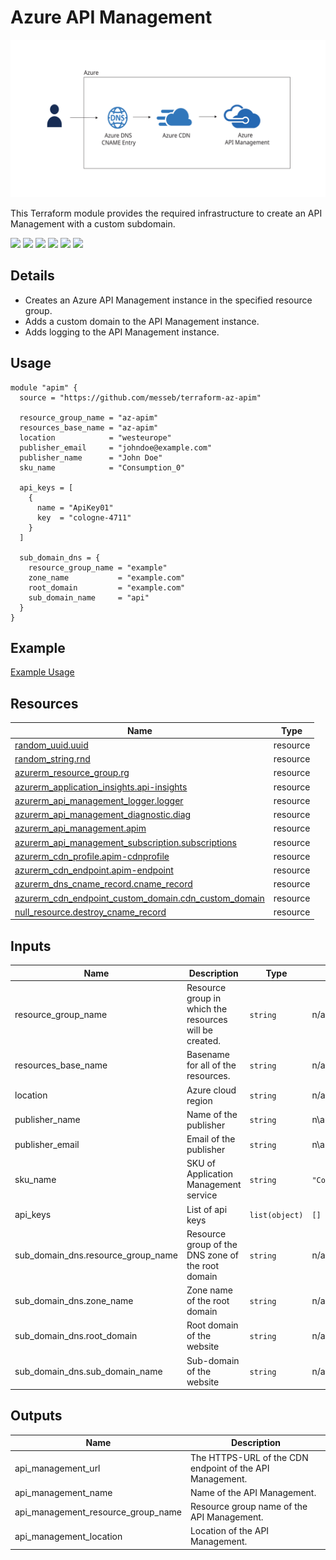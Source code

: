 # Azure API Management

![Overview](assets/overview.svg)

This Terraform module provides the required infrastructure to create an API Management with a custom subdomain.

[![](https://github.com/messeb/terraform-az-apim/workflows/terraform/badge.svg)](https://github.com/messeb/terraform-az-apim/actions)
[![](https://img.shields.io/github/license/messeb/terraform-az-apim)](https://github.com/messeb/terraform-az-apim/blob/main/LICENSE)
[![](https://img.shields.io/github/issues/messeb/terraform-az-apim)](https://github.com/messeb/terraform-az-apim/issues)
[![](https://img.shields.io/github/issues-closed/messeb/terraform-az-apim)](https://github.com/messeb/terraform-az-apim/issues?q=is%3Aissue+is%3Aclosed)
[![](https://img.shields.io/github/languages/code-size/messeb/terraform-az-apim)](https://github.com/messeb/terraform-az-apim)
[![](https://img.shields.io/github/repo-size/messeb/terraform-az-apim)](https://github.com/messeb/terraform-az-apim)

## Details

* Creates an Azure API Management instance in the specified resource group.
* Adds a custom domain to the API Management instance.
* Adds logging to the API Management instance.

## Usage

```hcl
module "apim" {
  source = "https://github.com/messeb/terraform-az-apim"

  resource_group_name = "az-apim"
  resources_base_name = "az-apim"
  location            = "westeurope"
  publisher_email     = "johndoe@example.com"
  publisher_name      = "John Doe"
  sku_name            = "Consumption_0"

  api_keys = [
    {
      name = "ApiKey01"
      key  = "cologne-4711"
    }
  ]

  sub_domain_dns = {
    resource_group_name = "example"
    zone_name           = "example.com"
    root_domain         = "example.com"
    sub_domain_name     = "api"
  }
}
```

## Example

[Example Usage](example/)

## Resources

| Name | Type |
|------|------|
| [random_uuid.uuid](https://registry.terraform.io/providers/hashicorp/random/latest/docs/resources/uuid) | resource |
| [random_string.rnd](https://registry.terraform.io/providers/hashicorp/random/latest/docs/resources/string) | resource |
| [azurerm_resource_group.rg](https://registry.terraform.io/providers/hashicorp/azurerm/latest/docs/resources/resource_group) | resource |
| [azurerm_application_insights.api-insights](https://registry.terraform.io/providers/hashicorp/azurerm/latest/docs/resources/application_insights) | resource |
| [azurerm_api_management_logger.logger](https://registry.terraform.io/providers/hashicorp/azurerm/latest/docs/resources/api_management_logger) | resource |
| [azurerm_api_management_diagnostic.diag](https://registry.terraform.io/providers/hashicorp/azurerm/latest/docs/resources/api_management_diagnostic) | resource |
| [azurerm_api_management.apim](https://registry.terraform.io/providers/hashicorp/azurerm/latest/docs/resources/api_management) | resource |
| [azurerm_api_management_subscription.subscriptions](https://registry.terraform.io/providers/hashicorp/azurerm/latest/docs/resources/api_management_subscription) | resource |
| [azurerm_cdn_profile.apim-cdnprofile](https://registry.terraform.io/providers/hashicorp/azurerm/latest/docs/resources/cdn_profile) | resource |
| [azurerm_cdn_endpoint.apim-endpoint](https://registry.terraform.io/providers/hashicorp/azurerm/latest/docs/resources/cdn_endpoint) | resource |
| [azurerm_dns_cname_record.cname_record](https://registry.terraform.io/providers/hashicorp/azurerm/latest/docs/resources/dns_cname_record) | resource |
| [azurerm_cdn_endpoint_custom_domain.cdn_custom_domain](https://registry.terraform.io/providers/hashicorp/azurerm/latest/docs/resources/cdn_endpoint_custom_domain) | resource |
| [null_resource.destroy_cname_record](https://registry.terraform.io/providers/hashicorp/null/latest/docs/resources/resource) | resource |

## Inputs

| Name | Description | Type | Default | Required |
|------|-------------|------|---------|:--------:|
| resource_group_name | Resource group in which the resources will be created. | `string` | n/a | yes |
| resources_base_name | Basename for all of the resources. | `string` | n/a | yes |
| location | Azure cloud region | `string` | n/a | yes |
| publisher_name | Name of the publisher | `string` | n\a | yes |
| publisher_email | Email of the publisher | `string` | n\a | yes |
| sku_name | SKU of Application Management service | `string` | `"Consumption_0"` | no |
| api_keys | List of api keys | `list(object)` | `[]` | no |
| sub_domain_dns.resource_group_name | Resource group of the DNS zone of the root domain | `string` | n/a | yes |
| sub_domain_dns.zone_name | Zone name of the root domain | `string` | n/a | yes |
| sub_domain_dns.root_domain | Root domain of the website | `string` | n/a | yes |
| sub_domain_dns.sub_domain_name | Sub-domain of the website | `string` | n/a | yes |

## Outputs

| Name | Description |
|------|-------------|
| api_management_url | The HTTPS-URL of the CDN endpoint of the API Management. |
| api_management_name | Name of the API Management. |
| api_management_resource_group_name | Resource group name of the API Management. |
| api_management_location | Location of the API Management. |
